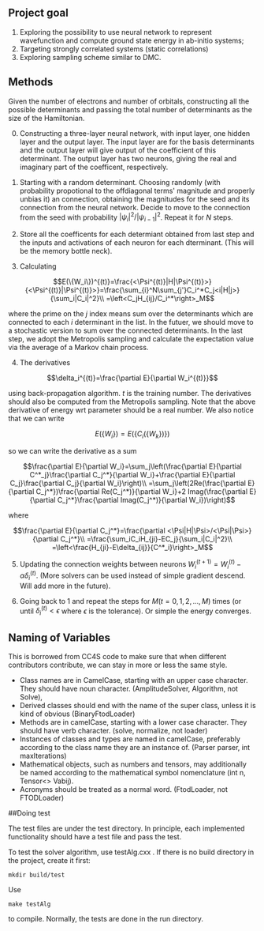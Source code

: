 ## Project goal

1. Exploring the possibility to use neural network to represent wavefunction and compute ground state energy in ab-initio systems;
2. Targeting strongly correlated systems (static correlations)
3. Exploring sampling scheme similar to DMC.

## Methods


Given the number of electrons and number of orbitals, constructing all the
 possible determinants and passing the total number of determinants as the
size of the Hamiltonian.

0. Constructing a three-layer neural network, with input layer, one hidden layer and the output layer.
The input layer are for the basis determinants and the output layer will give output of the coefficient of this determinant. The output layer has two neurons, giving the real and imaginary part of the coefficent, respectively.

1. Starting with a random determinant. Choosing
 randomly (with probability propotional to the offdiagonal terms'
magnitude and properly unbias it) an connection, obtaining the magnitudes
for the seed and its connection from the neural network. Decide to move to
 the connection from the seed with probability $`|\psi_i|^2/|\psi_{i-1}|^2`$. Repeat it for $`N`$ steps.
2. Store all the coefficents for each determiant obtained from last step and the inputs and activations of each neuron for each dterminant. (This will be the memory bottle neck).

3. Calculating
```math
E(\{W_i\})^{(t)}=\frac{<\Psi^{(t)}|H|\Psi^{(t)}>}{<\Psi^{(t)}|\Psi^{(t)}>}=\frac{\sum_{i}^N\sum_{j'}C_i^*C_j<i|H|j>}{\sum_i|C_i|^2}\\
=\left<C_jH_{ij}/C_i^*\right>_M
```
where the prime on the $`j`$ index means sum over the determinants which are connected to each $`i`$ determinant in the list. In the futuer, we should move to a stochastic version to sum over the connected determinants. In the last step, we adopt the Metropolis sampling and calculate the expectation value via the average of a Markov chain process.

4. The derivatives

```math
\delta_i^{(t)}=\frac{\partial E}{\partial W_i^{(t)}}
```

using back-propagation algorithm. $`t`$ is the training number.
The derivatives should also be computed from the Metropolis sampling. Note that the above derivative of energy wrt parameter should be a real number.
We also notice that we can write

```math
E(\{W_i\})=E(\{C_i(\{W_k\})\})
```

so we can write the derivative as a sum

```math
\frac{\partial E}{\partial W_i}=\sum_j\left(\frac{\partial E}{\partial C^*_j}\frac{\partial C_j^*}{\partial W_i}+\frac{\partial E}{\partial C_j}\frac{\partial C_j}{\partial W_i}\right)\\
=\sum_j\left(2Re(\frac{\partial E}{\partial C_j^*})\frac{\partial Re(C_j^*)}{\partial W_i}+2 Imag(\frac{\partial E}{\partial C_j^*}\frac{\partial Imag(C_j^*)}{\partial W_i})\right)
```

where

```math
\frac{\partial E}{\partial C_j^*}=\frac{\partial <\Psi|H|\Psi>/<\Psi|\Psi>}{\partial C_j^*}\\
=\frac{\sum_iC_iH_{ji}-EC_j}{\sum_i|C_i|^2}\\
=\left<\frac{H_{ji}-E\delta_{ij}}{C^*_i}\right>_M
```

5. Updating the connection weights between neurons $`W_i^{(t+1)}=W_i^{(t)}-\alpha \delta_i^{(t)}`$. (More solvers can be used instead of simple gradient descend. Will add more in the future).

6. Going back to 1 and repeat the steps for $`M (t=0,1,2,...,M)`$ times (or until $`\delta_i^{(t)}<\epsilon`$ where $`\epsilon`$ is the tolerance). Or simple the energy converges.


## Naming of Variables

This is borrowed from CC4S code to make sure that when different contributors contribute, we can stay in more or less the same style.
- Class names are in CamelCase, starting with an upper case character. They should have noun character. (AmplitudeSolver, Algorithm, not Solve),
- Derived classes should end with the name of the super class, unless it is kind of obvious (BinaryFtodLoader)
- Methods are in camelCase, starting with a lower case character. They should have verb character. (solve, normalize, not loader)
- Instances of classes and types are named in camelCase, preferably according to the class name they are an instance of. (Parser parser, int maxIterations)
- Mathematical objects, such as numbers and tensors, may additionally be named according to the mathematical symbol nomenclature (int n, Tensor<> Vabij).
- Acronyms should be treated as a normal word. (FtodLoader, not FTODLoader)

##Doing test

The test files are under the test directory. In principle, each implemented functionality should have a test file and pass the test.

To test the solver algorithm, use testAlg.cxx .
If there is no build directory in the project, create it first:
```
mkdir build/test
```
Use
```
make testAlg
```
to compile. Normally, the tests are done in the run directory.
